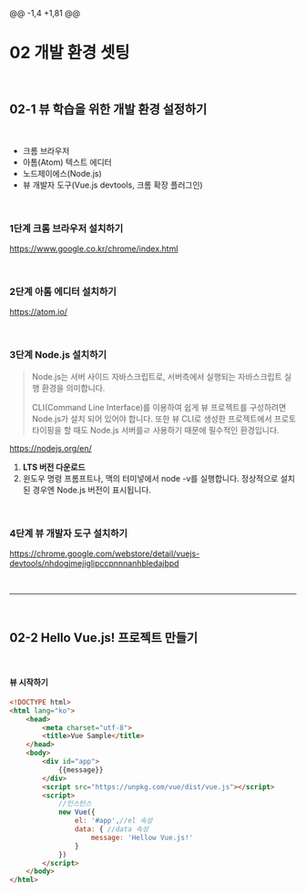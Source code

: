 @@ -1,4 +1,81 @@
# 02 개발 환경 셋팅

<br/>

## 02-1 뷰 학습을 위한 개발 환경 설정하기

<br/>

- 크롬 브라우저
- 아톰(Atom) 텍스트 에디터
- 노드제이에스(Node.js)
- 뷰 개발자 도구(Vue.js devtools, 크롬 확장 플러그인)

<br/>

### 1단계 크롬 브라우저 설치하기

https://www.google.co.kr/chrome/index.html

<br/>

### 2단계 아톰 에디터 설치하기

https://atom.io/

<br/>

### 3단계 Node.js 설치하기

> Node.js는 서버 사이드 자바스크립트로, 서버측에서 실행되는 자바스크립트 실행 환경을 의미합니다.
>
> CLI(Command Line Interface)를 이용하여 쉽게 뷰 프로젝트를 구성하려면 Node.js가 설치 되어 있어야 합니다. 또한 뷰 CLI로 생성한 프로젝트에서 프로토타이핑을 할 때도 Node.js 서버를ㄹ 사용하기 때문에 필수적인 환경입니다.

https://nodejs.org/en/

1. **LTS 버전 다운로드**
2. 윈도우 명령 프롬프트나, 맥의 터미넣에서 node -v를 실행합니다. 정상적으로 설치된 경우엔 Node.js 버전이 표시됩니다.

<br/>

### 4단계 뷰 개발자 도구 설치하기

https://chrome.google.com/webstore/detail/vuejs-devtools/nhdogjmejiglipccpnnnanhbledajbpd

<br/>

------

<br/>

## 02-2 Hello Vue.js! 프로젝트 만들기

<br/>

#### 뷰 시작하기

```html
<!DOCTYPE html>
<html lang="ko">
	<head>
		<meta charset="utf-8">
        <title>Vue Sample</title>
    </head>
    <body>
        <div id="app">
            {{message}}
        </div>
        <script src="https://unpkg.com/vue/dist/vue.js"></script>
        <script>
            //인스턴스
			new Vue({
				el: '#app',//el 속성
				data: { //data 속성
					message: 'Hellow Vue.js!'
				}
			})
        </script>
    </body>
</html>
```
